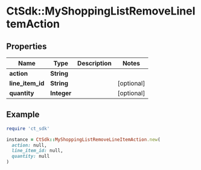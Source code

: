 # CtSdk::MyShoppingListRemoveLineItemAction

## Properties

| Name | Type | Description | Notes |
| ---- | ---- | ----------- | ----- |
| **action** | **String** |  |  |
| **line_item_id** | **String** |  | [optional] |
| **quantity** | **Integer** |  | [optional] |

## Example

```ruby
require 'ct_sdk'

instance = CtSdk::MyShoppingListRemoveLineItemAction.new(
  action: null,
  line_item_id: null,
  quantity: null
)
```

